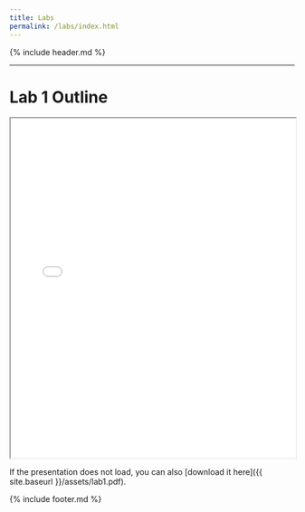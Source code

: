 ```yaml
---
title: Labs
permalink: /labs/index.html
---
```


{% include header.md %}

---

# Lab 1 Outline

<iframe src="{{ site.baseurl }}/assets/lab1.pdf"
        width="100%"
        height="600px">
</iframe>

If the presentation does not load, you can also [download it here]({{ site.baseurl }}/assets/lab1.pdf).


{% include footer.md %}